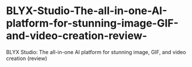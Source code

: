 # BLYX-Studio-The-all-in-one-AI-platform-for-stunning-image-GIF-and-video-creation-review-
BLYX Studio: The all-in-one AI platform for stunning image, GIF, and video creation (review)
